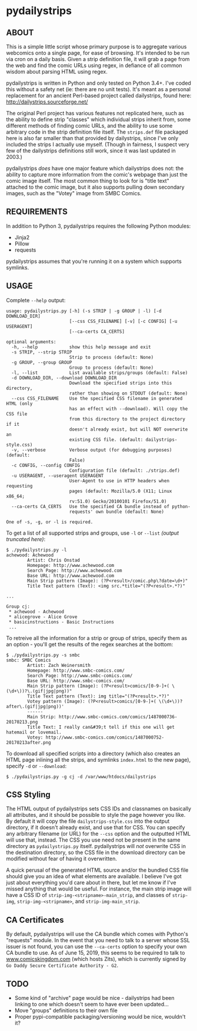 pydailystrips
=============

ABOUT
-----

This is a simple little script whose primary purpose is to aggregate various
webcomics onto a single page, for ease of browsing.  It's intended to be
run via cron on a daily basis.  Given a strip definition file, it will
grab a page from the web and find the comic URLs using regex, in defiance
of all common wisdom about parsing HTML using regex.

pydailystrips is written in Python and only tested on Python 3.4+.  I've
coded this without a safety net (ie: there are no unit tests).  It's meant
as a personal replacement for an ancient Perl-based project called
dailystrips, found here: http://dailystrips.sourceforge.net/

The original Perl project has various features not replicated here, such as
the ability to define strip "classes" which individual strips inherit from,
some different methods of finding comic URLs, and the ability to use some
arbitrary code in the strip definition file itself.  The `strips.def` file
packaged here is also far smaller than that provided by dailystrips, since
I've only included the strips I actually use myself.  (Though in fairness,
I suspect very few of the dailystrips definitions still work, since it was
last updated in 2003.)

pydailystrips *does* have one major feature which dailystrips does not: the
ability to capture more information from the comic's webpage than just the
comic image itself.  The most common thing to look for is "title text" attached
to the comic image, but it also supports pulling down secondary images, such
as the "Votey" image from SMBC Comics.

REQUIREMENTS
------------

In addition to Python 3, pydailystrips requires the following Python modules:
* Jinja2
* Pillow
* requests

pydailystrips assumes that you're running it on a system which supports symlinks.

USAGE
-----

Complete `--help` output:

    usage: pydailystrips.py [-h] (-s STRIP | -g GROUP | -l) [-d DOWNLOAD_DIR]
                            [--css CSS_FILENAME] [-v] [-c CONFIG] [-u USERAGENT]
                            [--ca-certs CA_CERTS]

    optional arguments:
      -h, --help            show this help message and exit
      -s STRIP, --strip STRIP
                            Strip to process (default: None)
      -g GROUP, --group GROUP
                            Group to process (default: None)
      -l, --list            List available strips/groups (default: False)
      -d DOWNLOAD_DIR, --download DOWNLOAD_DIR
                            Download the specified strips into this directory,
                            rather than showing on STDOUT (default: None)
      --css CSS_FILENAME    Use the specified CSS filename in generated HTML (only
                            has an effect with --download). Will copy the CSS file
                            from this directory to the project directory if it
                            doesn't already exist, but will NOT overwrite an
                            existing CSS file. (default: dailystrips-style.css)
      -v, --verbose         Verbose output (for debugging purposes) (default:
                            False)
      -c CONFIG, --config CONFIG
                            Configuration file (default: ./strips.def)
      -u USERAGENT, --useragent USERAGENT
                            User-Agent to use in HTTP headers when requesting
                            pages (default: Mozilla/5.0 (X11; Linux x86_64;
                            rv:51.0) Gecko/20100101 Firefox/51.0)
      --ca-certs CA_CERTS   Use the specified CA bundle instead of python-
                            requests' own bundle (default: None)

    One of -s, -g, or -l is required.

To get a list of all supported strips and groups, use `-l` or `--list`
*(output truncated here)*:

    $ ./pydailystrips.py -l
    achewood: Achewood
            Artist: Chris Onstad
            Homepage: http://www.achewood.com
            Search Page: http://www.achewood.com
            Base URL: http://www.achewood.com
            Main Strip pattern (Image): (?P<result>/comic.php\?date=\d+)"
            Title Text pattern (Text): <img src.*title="(?P<result>.*?)"

    ...

    Group cj:
     * achewood - Achewood
     * alicegrove - Alice Grove
     * basicinstructions - Basic Instructions
     ...

To retreive all the information for a strip or group of strips, specify them
as an option - you'll get the results of the regex searches at the bottom:

    $ ./pydailystrips.py -s smbc
    smbc: SMBC Comics
            Artist: Zach Weinersmith
            Homepage: http://www.smbc-comics.com/
            Search Page: http://www.smbc-comics.com/
            Base URL: http://www.smbc-comics.com/
            Main Strip pattern (Image): (?P<result>comics/[0-9-]+( \(\d+\))?\.(gif|jpg|png))"
            Title Text pattern (Text): img title="(?P<result>.*?)"
            Votey pattern (Image): (?P<result>comics/[0-9-]+( \(\d+\))?after\.(gif|jpg|png))'
            ------
            Main Strip: http://www.smbc-comics.com/comics/1487000736-20170213.png
            Title Text: I really can&#39;t tell if this one will get hatemail or lovemail.
            Votey: http://www.smbc-comics.com/comics/1487000752-20170213after.png

To download all specified scripts into a directory (which also creates an
HTML page inlining all the strips, and symlinks `index.html` to the new
page), specify `-d` or `--download`:

    $ ./pydailystrips.py -g cj -d /var/www/htdocs/dailystrips

CSS Styling
-----------

The HTML output of pydailystrips sets CSS IDs and classnames on basically all
attributes, and it should be possible to style the page however you like.  By default
it will copy the file `dailystrips-style.css` into the output directory, if it doesn't
already exist, and use that for CSS.  You can specify any arbitrary filename (or URL)
for the `--css` option and the outputted HTML will use that, instead.  The CSS you use
need not be present in the same directory as `pydailystrips.py` itself.  pydailystrips
will *not* overwrite CSS in the destination directory, so the CSS file in the download
directory can be modified without fear of having it overwritten.

A quick perusal of the generated HTML source and/or the bundled CSS file should give
you an idea of what elements are available.  I believe I've got just about everything
you'd care about in there, but let me know if I've missed anything that would be useful.
For instance, the main strip image will have a CSS ID of `strip-img-<stripname>-main_strip`,
and classes of `strip-img`, `strip-img-<stripname>`, and `strip-img-main_strip`.

CA Certificates
---------------

By default, pydailystrips will use the CA bundle which comes with Python's "requests"
module.  In the event that you need to talk to a server whose SSL issuer is not found,
you can use the `--ca-certs` option to specify your own CA bundle to use.  As of
June 15, 2019, this seems to be required to talk to www.comicskingdom.com (which hosts
Zits), which is currently signed by `Go Daddy Secure Certificate Authority - G2`.

TODO
----

* Some kind of "archive" page would be nice - dailystrips had been linking to
  one which doesn't seem to have ever been updated...
* Move "groups" definitions to their own file
* Proper pypi-compatible packaging/versioning would be nice, wouldn't it?

